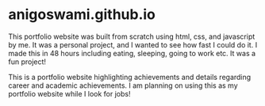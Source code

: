 # anigoswami.github.io

This portfolio website was built from scratch using html, css, and javascript by me. It was a personal project, and I wanted to see how fast I could do it. I made this in 48 hours including eating, sleeping, going to work etc. It was a fun project!

This is a portfolio website highlighting achievements and details regarding career and academic achievements. I am planning on using this as my portfolio website while I look for jobs! 
